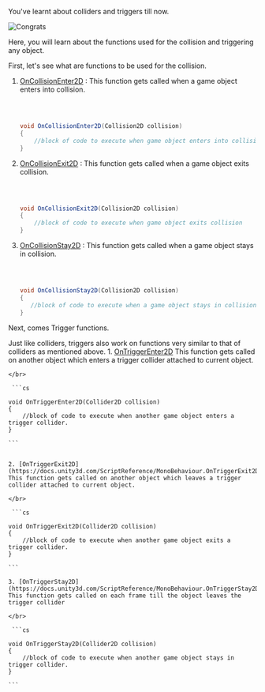 You've learnt about colliders and triggers till now. 

![Congrats](https://media.giphy.com/media/3oz8xAFtqoOUUrsh7W/giphy.gif)

Here, you will learn about the functions used for the collision and triggering any object. 


First, let's see what are functions to be used for the collision.

1. [OnCollisionEnter2D](https://docs.unity3d.com/ScriptReference/MonoBehaviour.OnCollisionEnter2D.html) : This function gets called when a game object enters into collision.

    </br>

    ```cs
    
    void OnCollisionEnter2D(Collision2D collision)
    {
        //block of code to execute when game object enters into collision
    }

    ```
    
2. [OnCollisionExit2D](https://docs.unity3d.com/ScriptReference/MonoBehaviour.OnCollisionExit2D.html) : This function gets called when a game object exits collision.

    </br>

    ```cs
    
    void OnCollisionExit2D(Collision2D collision)
    {
        //block of code to execute when game object exits collision
    }

    ```
    
3. [OnCollisionStay2D](https://docs.unity3d.com/ScriptReference/MonoBehaviour.OnCollisionStay2D.html) : This function gets called when a game object stays in collision.

    </br>

     ```cs
    
    void OnCollisionStay2D(Collision2D collision)
    {
        //block of code to execute when a game object stays in collision
    }

    ```



Next, comes Trigger functions.

Just like colliders, triggers also work on functions very similar to that of colliders as mentioned above.
    1. [OnTriggerEnter2D](https://docs.unity3d.com/ScriptReference/MonoBehaviour.OnTriggerEnter2D.html) This function gets called on another object which enters a trigger collider attached to current object.

    </br>

     ```cs
    
    void OnTriggerEnter2D(Collider2D collision)
    {
        //block of code to execute when another game object enters a trigger collider.
    }

    ```


    2. [OnTriggerExit2D](https://docs.unity3d.com/ScriptReference/MonoBehaviour.OnTriggerExit2D.html) This function gets called on another object which leaves a trigger collider attached to current object.

    </br>

     ```cs
    
    void OnTriggerExit2D(Collider2D collision)
    {
        //block of code to execute when another game object exits a trigger collider.
    }

    ```

    3. [OnTriggerStay2D](https://docs.unity3d.com/ScriptReference/MonoBehaviour.OnTriggerStay2D.html) This function gets called on each frame till the object leaves the trigger collider

    </br>

     ```cs
    
    void OnTriggerStay2D(Collider2D collision)
    {
        //block of code to execute when another game object stays in trigger collider.
    }

    ```